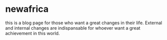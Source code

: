 # newafrica
this is a blog page for those who want a great changes in their life. External and internal changes are indispansable for whoever want a great achievement in this world.
